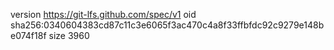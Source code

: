 version https://git-lfs.github.com/spec/v1
oid sha256:0340604383cd87c11c3e6065f3ac470c4a8f33ffbfdc92c9279e148be074f18f
size 3960
